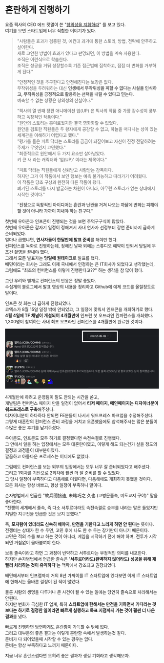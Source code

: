 # 혼란하게 진행하기

요즘 픽사의 CEO 에드 캣멀이 쓴 "[창의성을 지휘하라](https://product.kyobobook.co.kr/detail/S000000625430)" 를 보고 있다.  
여기를 보면 스타트업에 너무 적합한 이야기가 있다.  
  
> "사람들은 효과가 검증된 것, 예컨대 과거에 통한 스토리, 방법, 전략에 안주하고 싶어한다.  
새로 고안한 방법이 효과가 있다고 판명되면, 이 방법을 계속 사용한다.  
조직은 이런식으로 학습한다.  
조직은 성공을 거둬 성장할수록 기존 접근법에 집착하고, 점점 더 변화를 거부하게 된다."  
>  
> "안정적인 것을 추구한다고 안전해진다는 보장은 없다.  
무작위성을 두려워하는 대신 **인생에서 무작위성을 피할 수 없다는 사실을 인식하고, 무작위성을 긍정적으로 활용하는 선택을 내릴 수 있다고 믿는다**.  
예측할 수 없는 상황은 창의성의 산실이다."  
>  
> "픽사의 열 번째 장편 애니메이션 업(UP) 은 픽사의 작품 중 가장 감수성이 풍부하고 독창적인 작품이다."  
> "원안의 스토리는 흥미로웠지만 결국 영화화할 수 없었다.  
원안을 검토한 직원들은 두 왕자에게 공감할 수 없고, 하늘을 떠다니는 성이 있는 세계관을 이해하기 어렵다고 했다."  
"평가를 들은 피트 닥터는 스토리를 곰곰이 되짚어보고 자신이 진정 전달하려는 주제가 무엇인지 고민했다."  
"최종적으로 원안에서 두 가지 요소만 살아남았다.  
키 큰 새 라는 캐릭터와 '업(UP)' 이라는 제목이다."  
>   
> "피트 닥터는 직원들에게 신뢰받고 사랑받는 감독이다.  
하지만 그가 이 작품에서 보인 행보는 예측 불가능하고 따라가기 어려웠다.  
> 이 작품은 당초 구상과 완전히 다른 작품이 됐다.  
폐기된 스토리를 다시 발굴하는 차원이 아니라, 아무런 스토리가 없는 상태에서 시작한 것이다."  
> 
> "**진정으로 독창적인 아이디어는 혼란과 난관을 거쳐 나오는 까닭에 변화는 피해야 할 것이 아니라 가까이 지내야 하는 친구다**."  
  
첫번째 우아콘과 인프콘이 진행되는 것을 보면 주먹구구식이 많았다.    
첫번째 우아콘은 갑자기 일정이 정해져서 사내 연사자 선정부터 강연 준비까지 급하게 준비되었다.  
얼마나 급했냐면, **연사자들이 한달만에 발표 준비**를 해야만 했다.  
컨퍼런스를 녹화로 진행하는데, 정해진 날짜 외에는 스튜디오 예약이 안되서 당일에 무조건 촬영을 끝내야 했다.  
그래서 모든 발표자는 **당일에 원테이크**로 발표를 했다.  
배민이라는 회사는 그래도 이제 국내에서 인정하는 큰 IT회사가 되었다고 생각했는데, 그럼에도 "최초의 컨퍼런스를 이렇게 진행한다고??" 하는 생각을 참 많이 했다.  
  
그런 우려와 별개로 컨퍼런스의 반응은 정말 좋았다.  
수십개의 블로그에서 발표 영상의 내용을 정리하고 Github에 예제 코드를 올릴정도로 말이다.   
  
인프콘 첫 회는 더 급하게 진행되었다.  
코엑스가 8월 15일 일정 밖에 안되었고, 그 일정에 맞춰서 인프콘을 개최하기로 했다.  
**4월 4일에 TF 채널이 개설되어 4개월만에** 인프런 첫 오프라인 컨퍼런스를 개최했다.  
1,300명이 참여하는 사내 최초 오프라인 컨퍼런스를 4개월만에 완료한 것이다.  

![infcon](./images/infcon.png)
  
4개월만에 하려고 운영팀이 말도 안되는 시간을 쏟고,    
개발팀은 컨퍼런스 페이지 만들 일정이 없어서 **티저 페이지, 메인페이지는 디자이너분이 워드프레스로 구축**해주셨다.  
디자이너분이 하다하다 안되면 FE분들이 나서서 워드프레스 마크업을 수정해주셨다.  
그렇게 대혼란의 컨퍼런스 준비 과정을 거치고 오픈했음에도 참석해주시는 많은 분들이 수많은 좋은 후기를 남겨주셨다.  
  
우아콘도, 인프콘도 모두 하기로 결정했다면 속전속결로 진행했다.  
그 안에서 일을 하는 입장에서는 모두 대혼란이였고, 이렇게 해도 되는건가 싶을 정도의 결정과 과정들이 대부분이였다.  
깔끔하고 아름다운 프로세스는 어디에도 없었다.  
  
그럼에도 컨퍼런스를 보는 외부의 입장에서는 모두 너무 잘 준비되었다고 해주셨다.  
그리고 1회차를 기반으로 2회차에 훨씬 더 잘 준비를 할 수 있었다.  
그 당시 일정이 부족하다고 다음해로 미뤘다면, 다음해에도 개최하지 못했을 것이다.  
모든 회사는 항상 바쁘고, 항상 일정이 부족하니 말이다.  
  
손자병법에서 언급한 "故兵聞拙速, 未睹巧之 久也 (고병문졸속, 미도교지 구야)" 말을 좋아한다.  
"전쟁의 세계에서 졸속, 즉 다소 서투르더라도 속전속결로 승부를 내라는 말은 들었지만 치밀한 지구전을 언급한 것은 보지 못했다."  
  
즉, **모자람이 있더라도 신속히 해야지, 만전을 기한다고 느리게 하면 안 된다**는 뜻이다.    
전쟁터는 상대가 한 수 두면, 고민 후에 나도 한 수 두는 장기판이 아니기 때문이다.  
고민은 적의 수를 보고 하는 것이 아니라, 게임을 시작하기 전에 해야 하며, 전투가 시작되면 거침없이 몰아붙여야 한다.  
  
보통 졸속이라고 하면 그 과정이 빈약하고 서투르다는 부정적인 의미를 내포한다.  
하지만 손자병법에서 언급한 졸속은 '**서투르더라도(완벽하지 않더라도) 성공을 위해 재빨리 처리하는 것이 유익하다**'는 맥락에서 강조되고 권장되었다.  
  
배민에서부터 인프랩까지 거의 8년 가까이를 IT 스타트업에 있다보면 이게 IT 스타트업에 한해서는 올바른 결정이 된 적이 많았다.  
  
물론 사람의 생명을 다루거나 큰 사건이 될 수 있는 일에는 당연히 졸속으로 처리해서는 안된다.  
하지만 변화가 극심한 IT 업계, 특히 **스타트업에 한해서는 만전을 기하면서 기다리는 것 보다는 하기로 결정한 일이라면 빠르게 실행하고 목표 지점까지 가는 것이 훨씬 더 나은 결과**를 냈다.  
  
빠르게 진행하면 당연하게도 혼란함이 가득할 수 밖에 없다.  
그리고 대부분의 좋은 결과는 이렇게 혼란함 속에서 발생하는것 같다.  
준비가 다 되어있을때 시작할 수 있는 경우는 없다.  
준비는 항상 부족하다고 느끼기 때문이다.  
  
지금 너무 혼란스럽다면 오히려 좋은 결과가 생길 기회라고 생각해보자.

